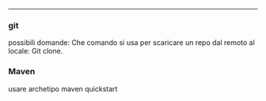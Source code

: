 
---
### git
possibili domande:
Che comando si usa per scaricare un repo dal remoto al locale:
	Git clone.



### Maven

usare archetipo maven quickstart